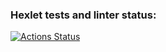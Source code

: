 ### Hexlet tests and linter status:
[![Actions Status](https://github.com/Yury-Pv/php-project-45/workflows/hexlet-check/badge.svg)](https://github.com/Yury-Pv/php-project-45/actions)